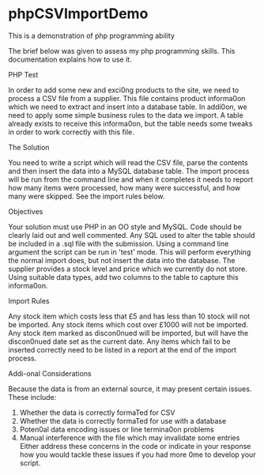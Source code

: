 # phpCSVImportDemo
This is a demonstration of php programming ability

The brief below was given to assess my php programming skills. This documentation explains how to use it.

PHP Test

In order to add some new and exci0ng products to the site, we need to process a CSV file from a supplier.
This file contains product informa0on which we need to extract and insert into a database table.
In addi0on, we need to apply some simple business rules to the data we import. A table already exists to receive this informa0on, but the table needs some tweaks in order to work correctly with this file.

The Solution

You need to write a script which will read the CSV file, parse the contents and then insert the data into a MySQL database table.
The import process will be run from the command line and when it completes it needs to report how many items were processed, how many were successful, and how many were skipped. See the import rules below.

Objectives

Your solution must use PHP in an OO style and MySQL. Code should be clearly laid out and well commented.
Any SQL used to alter the table should be included in a .sql file with the submission.
Using a command line argument the script can be run in 'test' mode. This will perform everything the normal import does, but not insert the data into the database.
The supplier provides a stock level and price which we currently do not store. Using suitable data types, add two columns to the table to capture this informa0on.

Import Rules

Any stock item which costs less that £5 and has less than 10 stock will not be imported. Any stock items which cost over £1000 will not be imported.
Any stock item marked as discon0nued will be imported, but will have the discon0nued date set as the current date.
Any items which fail to be inserted correctly need to be listed in a report at the end of the import process.

Addi-onal Considerations

Because the data is from an external source, it may present certain issues. These include:
1. Whether the data is correctly formaTed for CSV
2. Whether the data is correctly formaTed for use with a database
3. Poten0al data encoding issues or line termina0on problems
4. Manual interference with the file which may invalidate some entries
Either address these concerns in the code or indicate in your response how you would tackle these issues if you had more 0me to develop your script.
